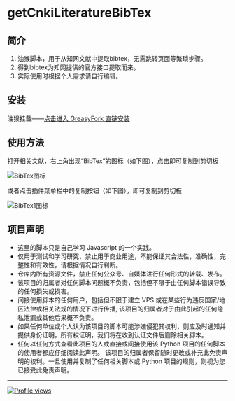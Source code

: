 <!--
 * @Author: BNDou
 * @Date: 2022-10-28 00:21:23
 * @LastEditTime: 2024-08-24 04:38:42
 * @FilePath: \getCnkiLiteratureBibTex\README.md
 * @Description:
-->

# getCnkiLiteratureBibTex

## 简介

1. 油猴脚本，用于从知网文献中提取bibtex，无需跳转页面等繁琐步骤。
2. 得到bibtex为知网提供的官方接口提取而来。
3. 实际使用时根据个人需求请自行编辑。

## 安装

油猴挂载——[点击进入 GreasyFork 直链安装](https://greasyfork.org/zh-CN/scripts/444428-知网-文献-bibtex提取 "前往安装")

## 使用方法

打开相关文献，右上角出现“BibTex”的图标（如下图），点击即可复制到剪切板

![BibTex图标](https://cdn.bndou.eu.org/gh/BNDou/getCnkiLiteratureBibTex/img/BibTex.png "“BibTex”图标")

或者点击插件菜单栏中的复制按钮（如下图），即可复制到剪切板

![BibTex1图标](https://cdn.bndou.eu.org/gh/BNDou/getCnkiLiteratureBibTex/img/BibTex1.png "“BibTex”图标")

## 项目声明

- 这里的脚本只是自己学习 Javascript 的一个实践。
- 仅用于测试和学习研究，禁止用于商业用途，不能保证其合法性，准确性，完整性和有效性，请根据情况自行判断。
- 仓库内所有资源文件，禁止任何公众号、自媒体进行任何形式的转载、发布。
- 该项目的归属者对任何脚本问题概不负责，包括但不限于由任何脚本错误导致的任何损失或损害。
- 间接使用脚本的任何用户，包括但不限于建立 VPS 或在某些行为违反国家/地区法律或相关法规的情况下进行传播, 该项目的归属者对于由此引起的任何隐私泄漏或其他后果概不负责。
- 如果任何单位或个人认为该项目的脚本可能涉嫌侵犯其权利，则应及时通知并提供身份证明，所有权证明，我们将在收到认证文件后删除相关脚本。
- 任何以任何方式查看此项目的人或直接或间接使用该 Python 项目的任何脚本的使用者都应仔细阅读此声明。 该项目的归属者保留随时更改或补充此免责声明的权利。一旦使用并复制了任何相关脚本或 Python 项目的规则，则视为您已接受此免责声明。

---

[![Profile views](https://komarev.com/ghpvc/?username=BNDou&label=Profile+views "GitHub_BNDou")](https://github.com/BNDou)
